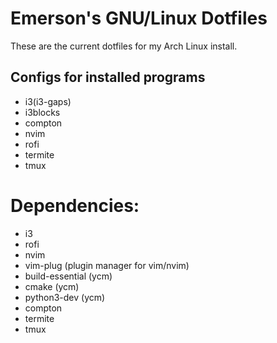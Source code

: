 # Emerson's GNU/Linux Dotfiles

These are the current dotfiles for my Arch Linux install.


## Configs for installed programs
* i3(i3-gaps)
* i3blocks
* compton
* nvim
* rofi
* termite
* tmux


# Dependencies:
* i3
* rofi
* nvim
* vim-plug (plugin manager for vim/nvim)
* build-essential (ycm)
* cmake (ycm)
* python3-dev (ycm)
* compton
* termite
* tmux

